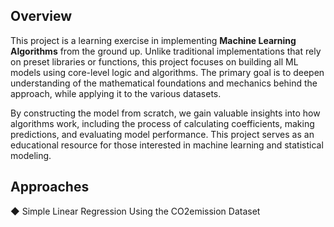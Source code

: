 ## Overview

This project is a learning exercise in implementing **Machine Learning Algorithms** from the ground up. Unlike traditional implementations that rely on preset libraries or functions, this project focuses on building all ML models using core-level logic and algorithms. The primary goal is to deepen understanding of the mathematical foundations and mechanics behind the approach, while applying it to the various datasets.

By constructing the model from scratch, we gain valuable insights into how algorithms work, including the process of calculating coefficients, making predictions, and evaluating model performance. This project serves as an educational resource for those interested in machine learning and statistical modeling.

## Approaches

◆ Simple Linear Regression Using the CO2emission Dataset
